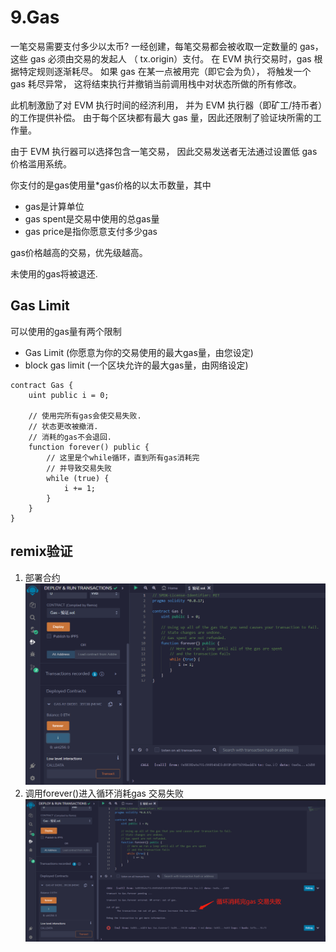 # 9.Gas
一笔交易需要支付多少以太币?
一经创建，每笔交易都会被收取一定数量的 gas， 这些 gas 必须由交易的发起人 （ tx.origin）支付。 在 EVM 执行交易时，gas 根据特定规则逐渐耗尽。 如果 gas 在某一点被用完（即它会为负）， 将触发一个 gas 耗尽异常， 这将结束执行并撤销当前调用栈中对状态所做的所有修改。

此机制激励了对 EVM 执行时间的经济利用， 并为 EVM 执行器（即矿工/持币者）的工作提供补偿。 由于每个区块都有最大 gas 量，因此还限制了验证块所需的工作量。

由于 EVM 执行器可以选择包含一笔交易， 因此交易发送者无法通过设置低 gas 价格滥用系统。

你支付的是gas使用量*gas价格的以太币数量，其中

* gas是计算单位
* gas spent是交易中使用的总gas量
* gas price是指你愿意支付多少gas

gas价格越高的交易，优先级越高。

未使用的gas将被退还.

## Gas Limit
可以使用的gas量有两个限制

* Gas Limit (你愿意为你的交易使用的最大gas量，由您设定)
* block gas limit (一个区块允许的最大gas量，由网络设定)

```solidity
contract Gas {
    uint public i = 0;

    // 使用完所有gas会使交易失败.
    // 状态更改被撤消.
    // 消耗的gas不会退回.
    function forever() public {
        // 这里是个while循环，直到所有gas消耗完
        // 并导致交易失败
        while (true) {
            i += 1;
        }
    }
}
```

## remix验证
1. 部署合约
![9-1.png](img/9-1.png)
2. 调用forever()进入循环消耗gas 交易失败
![9-2.jpg](img/9-2.jpg)